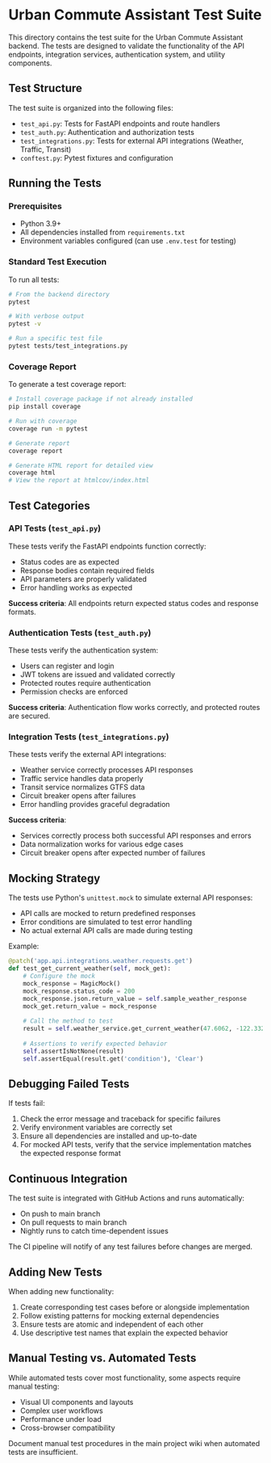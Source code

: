 # Urban Commute Assistant Test Suite

This directory contains the test suite for the Urban Commute Assistant backend. The tests are designed to validate the functionality of the API endpoints, integration services, authentication system, and utility components.

## Test Structure

The test suite is organized into the following files:

- `test_api.py`: Tests for FastAPI endpoints and route handlers
- `test_auth.py`: Authentication and authorization tests
- `test_integrations.py`: Tests for external API integrations (Weather, Traffic, Transit)
- `conftest.py`: Pytest fixtures and configuration

## Running the Tests

### Prerequisites

- Python 3.9+
- All dependencies installed from `requirements.txt`
- Environment variables configured (can use `.env.test` for testing)

### Standard Test Execution

To run all tests:

```bash
# From the backend directory
pytest

# With verbose output
pytest -v

# Run a specific test file
pytest tests/test_integrations.py
```

### Coverage Report

To generate a test coverage report:

```bash
# Install coverage package if not already installed
pip install coverage

# Run with coverage
coverage run -m pytest

# Generate report
coverage report

# Generate HTML report for detailed view
coverage html
# View the report at htmlcov/index.html
```

## Test Categories

### API Tests (`test_api.py`)

These tests verify the FastAPI endpoints function correctly:

- Status codes are as expected
- Response bodies contain required fields
- API parameters are properly validated
- Error handling works as expected

**Success criteria**: All endpoints return expected status codes and response formats.

### Authentication Tests (`test_auth.py`)

These tests verify the authentication system:

- Users can register and login
- JWT tokens are issued and validated correctly
- Protected routes require authentication
- Permission checks are enforced

**Success criteria**: Authentication flow works correctly, and protected routes are secured.

### Integration Tests (`test_integrations.py`)

These tests verify the external API integrations:

- Weather service correctly processes API responses
- Traffic service handles data properly
- Transit service normalizes GTFS data
- Circuit breaker opens after failures
- Error handling provides graceful degradation

**Success criteria**: 
- Services correctly process both successful API responses and errors
- Data normalization works for various edge cases
- Circuit breaker opens after expected number of failures

## Mocking Strategy

The tests use Python's `unittest.mock` to simulate external API responses:

- API calls are mocked to return predefined responses
- Error conditions are simulated to test error handling
- No actual external API calls are made during testing

Example:
```python
@patch('app.api.integrations.weather.requests.get')
def test_get_current_weather(self, mock_get):
    # Configure the mock
    mock_response = MagicMock()
    mock_response.status_code = 200
    mock_response.json.return_value = self.sample_weather_response
    mock_get.return_value = mock_response
    
    # Call the method to test
    result = self.weather_service.get_current_weather(47.6062, -122.3321)
    
    # Assertions to verify expected behavior
    self.assertIsNotNone(result)
    self.assertEqual(result.get('condition'), 'Clear')
```

## Debugging Failed Tests

If tests fail:

1. Check the error message and traceback for specific failures
2. Verify environment variables are correctly set
3. Ensure all dependencies are installed and up-to-date
4. For mocked API tests, verify that the service implementation matches the expected response format

## Continuous Integration

The test suite is integrated with GitHub Actions and runs automatically:

- On push to main branch
- On pull requests to main branch
- Nightly runs to catch time-dependent issues

The CI pipeline will notify of any test failures before changes are merged.

## Adding New Tests

When adding new functionality:

1. Create corresponding test cases before or alongside implementation
2. Follow existing patterns for mocking external dependencies
3. Ensure tests are atomic and independent of each other
4. Use descriptive test names that explain the expected behavior

## Manual Testing vs. Automated Tests

While automated tests cover most functionality, some aspects require manual testing:

- Visual UI components and layouts
- Complex user workflows
- Performance under load
- Cross-browser compatibility

Document manual test procedures in the main project wiki when automated tests are insufficient.